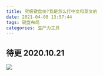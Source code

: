 ```yaml
---
title: 究极键盘侠?我是怎么打中文和英文的
date: 2021-04-08 13:57:44
tags: 键盘布局
categories: 生产力工具
---
```


## 待更 2020.10.21

![](https://gitee.com/fldpmpang/fldpmpangs-graph/raw/master/img/sticker.webp)
